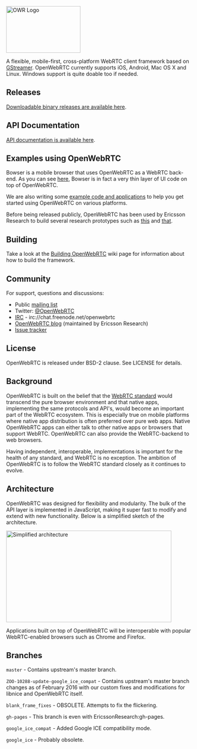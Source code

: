<img src="http://static.squarespace.com/static/53f1eedee4b0439bf8d480c5/t/54061d4ae4b0f4290347d846/1411419445727/?format=1500w" alt="OWR Logo" width="200" height="126">

A flexible, mobile-first, cross-platform WebRTC client framework based on [GStreamer](http://gstreamer.freedesktop.org). OpenWebRTC currently supports iOS, Android, Mac OS X and Linux. Windows support is quite doable too if needed.

## Releases
[Downloadable binary releases are available here](https://github.com/EricssonResearch/openwebrtc/releases).

## API Documentation
[API documentation is available here](http://ericssonresearch.github.io/openwebrtc/docs/gtk-doc/dev/).

## Examples using OpenWebRTC
Bowser is a mobile browser that uses OpenWebRTC as a WebRTC back-end. As you can see [here](https://github.com/EricssonResearch/bowser), Bowser is in fact a very thin layer of UI code on top of OpenWebRTC.

We are also writing some [example code and applications](https://github.com/EricssonResearch/openwebrtc-examples) to help you get started using OpenWebRTC on various platforms.

Before being released publicly, OpenWebRTC has been used by Ericsson Research to build several research prototypes such as [this](http://www.ericsson.com/research-blog/context-aware-communication/field-service-support-google-glass-webrtc/) and [that](http://www.ericsson.com/research-blog/5g/remote-excavation-using-webrtc-real-time-video-eye-5g/). 

## Building
Take a look at the [Building OpenWebRTC](https://github.com/EricssonResearch/openwebrtc/wiki/Building-OpenWebRTC) wiki page for information about how to build the framework.

## Community
For support, questions and discussions:
* Public [mailing list](https://groups.google.com/forum/#!forum/openwebrtc)
* Twitter: [@OpenWebRTC](https://twitter.com/OpenWebRTC)
* [IRC](http://webchat.freenode.net/?channels=openwebrtc) - irc://chat.freenode.net/openwebrtc
* [OpenWebRTC blog](http://www.openwebrtc.io/blog/) (maintained by Ericsson Research)
* [Issue tracker](https://github.com/EricssonResearch/openwebrtc/issues)

## License
OpenWebRTC is released under BSD-2 clause. See LICENSE for details.

## Background

OpenWebRTC is built on the belief that the [WebRTC standard](http://www.w3.org/2011/04/webrtc/) would transcend the pure browser environment and that native apps, implementing the same protocols and API's, would become an important part of the WebRTC ecosystem. This is especially true on mobile platforms where native app distribution is often preferred over pure web apps. Native OpenWebRTC apps can either talk to other native apps or browsers that support WebRTC. OpenWebRTC can also provide the WebRTC-backend to web browsers.

Having independent, interoperable, implementations is important for the health of any standard, and WebRTC is no exception. The ambition of OpenWebRTC is to follow the WebRTC standard closely as it continues to evolve. 

## Architecture
OpenWebRTC was designed for flexibility and modularity. The bulk of the API layer is implemented in JavaScript, making it super fast to modify and extend with new functionality. Below is a simplified sketch of the architecture.

<img src="http://static.squarespace.com/static/53f1eedee4b0439bf8d480c5/t/54241e32e4b04e698dffecec/1411653170102/Arch.png" alt="Simplified architecture" width="445" height="247">

Applications built on top of OpenWebRTC will be interoperable with popular WebRTC-enabled browsers such as Chrome and Firefox.

## Branches

`master` - Contains upstream's master branch.

`ZOO-10288-update-google_ice_compat` - Contains upstream's master branch changes as of February 2016 with our custom fixes and modifications for libnice and OpenWebRTC itself.

`blank_frame_fixes` - OBSOLETE. Attempts to fix the flickering.

`gh-pages` - This branch is even with EricssonResearch:gh-pages.

`google_ice_compat` - Added Google ICE compatibility mode.

`google_ice` - Probably obsolete.
